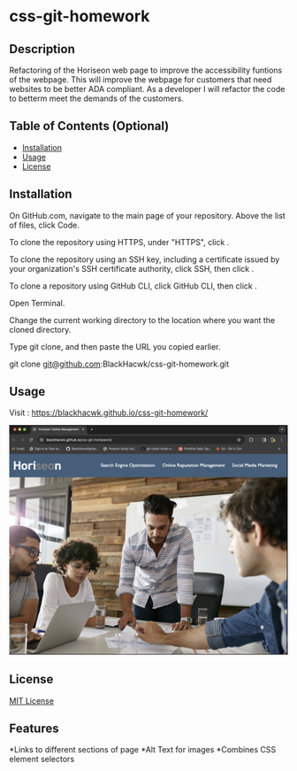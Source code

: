 # css-git-homework

## Description

Refactoring of the Horiseon web page to improve the accessibility funtions of the webpage.  This will improve the webpage for customers that need websites to be better ADA compliant.  As a developer I will refactor the code to betterm meet the demands of the customers.

## Table of Contents (Optional)

- [Installation](#installation)
- [Usage](#usage)
- [License](#license)

## Installation
On GitHub.com, navigate to the main page of your repository.
Above the list of files, click  Code.

To clone the repository using HTTPS, under "HTTPS", click .

To clone the repository using an SSH key, including a certificate issued by your organization's SSH certificate authority, click SSH, then click .

To clone a repository using GitHub CLI, click GitHub CLI, then click .

Open Terminal.

Change the current working directory to the location where you want the cloned directory.

Type git clone, and then paste the URL you copied earlier.

git clone git@github.com:BlackHacwk/css-git-homework.git

## Usage

Visit : https://blackhacwk.github.io/css-git-homework/ 


![Screenshot of the page](/assets/images/HoriseionWebPage.png)

## License
[MIT License](/LICENSE)

## Features
*Links to different sections of page
*Alt Text for images
*Combines CSS element selectors 

